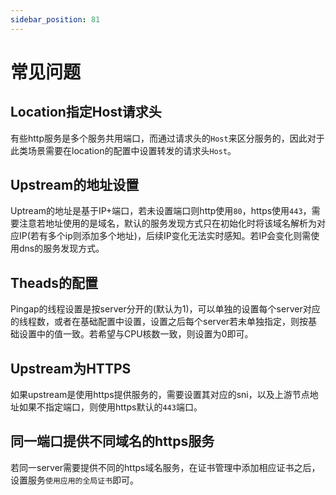 ```yaml
---
sidebar_position: 81
---
```


# 常见问题

## Location指定Host请求头

有些http服务是多个服务共用端口，而通过请求头的`Host`来区分服务的，因此对于此类场景需要在location的配置中设置转发的请求头`Host`。

## Upstream的地址设置

Uptream的地址是基于IP+端口，若未设置端口则http使用`80`，https使用`443`，需要注意若地址使用的是域名，默认的服务发现方式只在初始化时将该域名解析为对应IP(若有多个ip则添加多个地址)，后续IP变化无法实时感知。若IP会变化则需使用dns的服务发现方式。

## Theads的配置

Pingap的线程设置是按server分开的(默认为1)，可以单独的设置每个server对应的线程数，或者在基础配置中设置，设置之后每个server若未单独指定，则按基础设置中的值一致。若希望与CPU核数一致，则设置为0即可。

## Upstream为HTTPS

如果upstream是使用https提供服务的，需要设置其对应的sni，以及上游节点地址如果不指定端口，则使用https默认的`443`端口。

## 同一端口提供不同域名的https服务

若同一server需要提供不同的https域名服务，在证书管理中添加相应证书之后，设置服务`使用应用的全局证书`即可。
